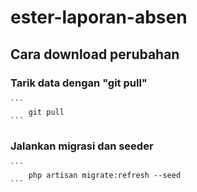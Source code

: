 # ester-laporan-absen


## Cara download perubahan

### Tarik data dengan "git pull"


    ```
        git pull
    ```

### Jalankan migrasi dan seeder


    ```
        php artisan migrate:refresh --seed
    ```

